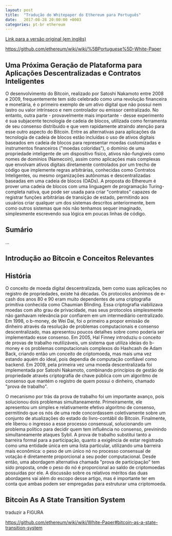 ```yaml
---
layout: post
title:  "Tradução do Whitepaper do Ethereum para Português"
date:   2017-08-28 20:00:00 +0003
categories: pt-br ethereum
---
```


[Link para a versão original (em inglês)](https://github.com/ethereum/wiki/wiki/White-Paper)

https://github.com/ethereum/wiki/wiki/%5BPortuguese%5D-White-Paper


Uma Próxima Geração de Plataforma para Aplicações Descentralizadas e Contratos Inteligentes
-----------------------------------------------------------------------------------------

O desenvolvimento do Bitcoin, realizado por Satoshi Nakamoto entre 2008 e 2009, frequentemente 
tem sido celebrado como uma revolução financeira e monetária, é o primeiro exemplo
de um ativo digital que não possui nem lastro ou valor intrínseco e nem controlador ou emissor 
centralizado. No entanto, outra parte - provavelmente mais importante - desse experimento 
é sua subjacente tecnologia de cadeia de blocos, utilizada como ferramenta de seu consenso 
distribuído e que vem rapidamente atraindo atenção para esse outro aspecto do Bitcoin. Entre as
alternativas para aplicações da tecnologia de cadeia de blocos estão incluídas
o uso de ativos digitais baseados em cadeia de blocos para representar moedas customizadas e 
instrumentos financeiros ("moedas coloridas"), o domínio de uma propriedade inteligente de 
um dispositivo físico, ativos não-fungíveis como nomes de domínios (Namecoin), assim como
aplicações mais complexas que envolvam ativos digitais diretamente controlados
por um trecho de código que implemente regras arbitrárias, conhecidas como Contratos Inteligentes, 
ou mesmo organizações autônomas e descentralizadas baseadas em uma cadeia de blocos (OADs). 
A proposta do Ethereum é prover uma cadeia de blocos com uma linguagem de programação 
Turing-completa nativa, que pode ser usada para criar "contratos" capazes de registrar funções 
arbitrárias de transição de estado, permitindo aos usuários criar 
qualquer um dos sistemas descritos anteriormente, bem como outros sistemas que nós não
tenhamos sequer imaginado, simplesmente escrevendo sua lógica em poucas linhas de código.


Sumário
-------

...

Introdução ao Bitcoin e Conceitos Relevantes
--------------------------------------------

História
--------
O conceito de moeda digital descentralizada, bem como suas aplicações no 
registro de propriedades, existe há décadas. Os protocolos anônimos de e-cash 
dos anos 80 e 90 eram muito dependentes de uma criptografia primitiva conhecida
como Chaumian Blinding. Essa criptografia viabilizava moedas com alto grau de 
privacidade, mas seus protocolos simplesmente não ganhavam relevância por 
confiarem em um intermediário centralizado. Em 1998, o b-money, de Wei Dai, foi 
o primeiro a propor emissão de dinheiro através da resolução de problemas 
computacionais e consenso descentralizado, mas apresentou poucos detalhes sobre 
como poderia ser implementado esse consenso. Em 2005, Hal Finney introduziu o 
conceito de provas de trabalho reutilizáveis, um sistema que utiliza ideias do 
b-money e os problemas computacionais complexos do Hashcash de Adam Back,
criando então um conceito de criptomoeda, mas mais uma vez estando aquém do 
ideal, pois dependia de computação confiável como backend. Em 2009, pela 
primeira vez uma moeda descentralizada foi implementada por Satoshi Nakamoto, 
combinando princípios de gestão de propriedade através criptografia de chave 
pública com um algoritmo de consenso que mantém o registro de quem possui o 
dinheiro, chamado "prova de trabalho".

O mecanismo por trás da prova de trabalho foi um importante avanço, pois 
solucionou dois problemas simultaneamente. Primeiramente, ele apresentou um 
simples e relativamente efetivo algoritmo de consenso, permitindo que os nós de 
uma rede concordassem coletivamente sobre um conjunto de atualizações do estado 
do livro-contábil do Bitcoin. Finalmente, ele liberou o ingresso a esse 
processo consensual, solucionando um problema político para decidir quem tem 
influência no consenso, previnindo simultaneamente ataques Sybil. A prova de 
trabalho substitui tanto a barreira formal para a participação, quanto a 
exigência de estar registrado como uma entidade única em uma lista particular, 
utilizando uma barreira mais econômica: o peso de um único nó no processo 
consensual de votação é diretamente proporcional a seu poder computacional. 
Desde então, uma abordagem alternativa chamada "prova de participação" tem sido 
proposta, onde o peso do nó é proporcional ao saldo de criptomoedas possuidas 
por ele. A discussão sobre os relativos méritos das duas abordagens vai além do 
escopo desse artigo, mas é importante ter em conta que ambas podem ser 
empregadas para estruturar uma criptomoeda.

Bitcoin As A State Transition System
-------------------------------------

traduzir a FIGURA

https://github.com/ethereum/wiki/wiki/White-Paper#bitcoin-as-a-state-transition-system